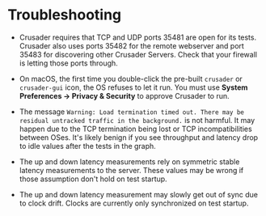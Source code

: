 # Troubleshooting

* Crusader requires that TCP and UDP ports 35481 are open for its tests.
  Crusader also uses ports 35482 for the remote webserver
  and port 35483 for discovering other Crusader Servers.
  Check that your firewall is letting those ports through.

* On macOS, the first time you double-click
  the pre-built `crusader` or `crusader-gui` icon,
  the OS refuses to let it run.
  You must use **System Preferences -> Privacy & Security**
  to approve Crusader to run.

* The message
  `Warning: Load termination timed out. There may be residual untracked traffic in the background.`
  is not harmful.
  It may happen due to the TCP termination being lost
  or TCP incompatibilities between OSes.
  It's likely benign if you see throughput and latency drop
  to idle values after the tests in the graph.

* The up and down latency measurements rely on symmetric stable latency
  measurements to the server.
  These values may be wrong if those assumption don't hold on test startup.

* The up and down latency measurement may slowly get out of sync due to
  clock drift. Clocks are currently only synchronized on test startup.
